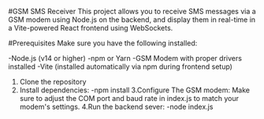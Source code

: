 #GSM SMS Receiver
This project allows you to receive SMS messages via a GSM modem using Node.js on the backend, and display them in real-time in a Vite-powered React frontend using WebSockets.

#Prerequisites
Make sure you have the following installed:

-Node.js (v14 or higher)
-npm or Yarn
-GSM Modem with proper drivers installed
-Vite (installed automatically via npm during frontend setup)

1. Clone the repository
2. Install dependencies:
-npm install
3.Configure The GSM modem:
 Make sure to adjust the COM port and baud rate in index.js to match your modem's settings.
4.Run the backend sever:
-node index.js

